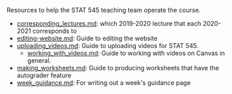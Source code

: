 Resources to help the STAT 545 teaching team operate the course.

- [corresponding_lectures.md](corresponding_lectures.md): which 2019-2020 lecture that each 2020-2021 corresponds to
- [editing-website.md](editing-website.md): Guide to editing the website
- [uploading_videos.md](uploading_videos.md): Guide to uploading videos for STAT 545.
    - [working_with_videos.md](working_with_videos.md): Guide to working with videos on Canvas in general.
- [making_worksheets.md](making_worksheets.md): Guide to producing worksheets that have the autograder feature
- [week_guidance.md](week_guidance.md): For writing out a week's guidance page

